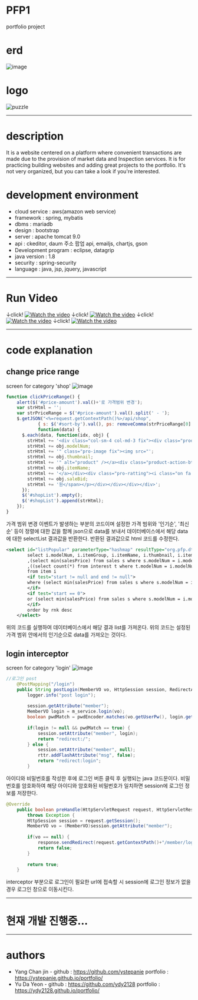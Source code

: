 # PFP1
portfolio project

# erd
![image](https://user-images.githubusercontent.com/65270992/103683882-18a11800-4fce-11eb-8bfc-ebe4ad6eb250.png)

# logo
![puzzle](https://user-images.githubusercontent.com/65270992/103644421-b3cbca80-4f99-11eb-8651-0ab7c4f3398a.png)

---
# description
It is a website centered on a platform where convenient transactions are made due to the provision of market data and Inspection services.
It is for practicing building websites and adding great projects to the portfolio.
It's not very organized, but you can take a look if you're interested.

# development environment
* cloud service : aws(amazon web service)
* framework : spring, mybatis
* dbms : mariadb
* design : bootstrap
* server : apache tomcat 9.0
* api : ckeditor, daum 주소 팝업 api, emailjs, chartjs, gson
* Development program : eclipse, datagrip
* java version : 1.8
* security : spring-security
* language : java, jsp, jquery, javascript

---
# Run Video
↓click!
[![Watch the video](https://user-images.githubusercontent.com/65270992/107238476-38af7580-6a6b-11eb-81ff-e638ab20763b.png)](https://user-images.githubusercontent.com/65270992/107237923-a018f580-6a6a-11eb-9430-e2c536901f7c.mp4)
↓click!
[![Watch the video](https://user-images.githubusercontent.com/65270992/107238570-58469e00-6a6b-11eb-8dbf-9e9e3fe80219.png)](https://user-images.githubusercontent.com/65270992/107238046-bfb01e00-6a6a-11eb-8791-d3132657f806.mp4)
↓click!
[![Watch the video](https://user-images.githubusercontent.com/65270992/107241029-ecb20000-6a6d-11eb-9205-da58a74f8b20.png)](https://user-images.githubusercontent.com/65270992/107241115-05221a80-6a6e-11eb-9d70-2e83ad45d78f.mp4)
↓click!
[![Watch the video](https://img.youtube.com/vi/DH342KY8l1g/0.jpg)](https://www.youtube.com/watch?v=DH342KY8l1g)


---
# code explanation
## change price range
screen for category 'shop'
![image](https://user-images.githubusercontent.com/65270992/107142299-35d05a00-6971-11eb-944e-cd47332d63c5.png)
```js
function clickPriceRange() {
	alert($('#price-amount').val()+'로 가격범위 변경');
	var strHtml = '';
	var strPriceRange = $('#price-amount').val().split(' - ');
	$.getJSON("<%=request.getContextPath()%>/api/shop",
			{ s: $('#sort-by').val(), ps: removeComma(strPriceRange[0].slice(0,-1)), pe: removeComma(strPriceRange[1].slice(0,-1))},
			function(data) {
	  $.each(data, function(idx, obj) {
		strHtml += '<div class="col-sm-4 col-md-3 fix"><div class="product-item fix" style="height:300px;"><div class="product-img-hover"><a href="<%=request.getContextPath() %>/goods/detail?m=';
		strHtml += obj.modelNum;
		strHtml += '" class="pro-image fix"><img src="';
		strHtml += obj.thumbnail;
		strHtml += '" alt="product" /></a><div class="product-action-btn"><a class="quick-view" href="#"><i class="fa fa-search"></i></a><a class="favorite" href="#"><i class="fa fa-heart-o"></i></a><a class="add-cart" href="#"><i class="fa fa-shopping-cart"></i></a></div></div><div class="pro-name-price-ratting"><div class="pro-name"><a href="product-details.html">';
		strHtml += obj.itemName;
		strHtml += '</a></div><div class="pro-ratting"><i class="on fa fa-star"></i><i class="on fa fa-star"></i><i class="on fa fa-star"></i><i class="on fa fa-star"></i><i class="on fa fa-star-half-o"></i></div><div class="pro-price fix"><span class="new">';
		strHtml += obj.saleBid;
		strHtml += '원</span></p></div></div></div></div>';
	  });
	  $('#shopList').empty();
	  $('#shopList').append(strHtml);
	});
}
```
가격 범위 변경 이벤트가 발생하는 부분의 코드이며 설정한 가격 범위와 '인기순', '최신순' 등이 정렬에 대한 값을 함께 json으로 data를 보내서 데이터베이스에서 해당 data에 대한 selectList 결과값을 반환한다. 반환된 결과값으로 html 코드를 수정한다.
```xml
<select id="listPopular" parameterType="hashmap" resultType="org.pfp.dto.GoodsVO">
		select i.modelNum, i.itemGroup, i.itemName, i.thumbnail, i.itemContent, i.releasePrice, i.recommand, date_format(i.releaseDate, '%Y-%m-%d') as releaseDate
		,(select min(salesPrice) from sales s where s.modelNum = i.modelNum and s.salesCode not in (select d.salesCode from deal d)) saleBid
		,((select count(*) from interest t where t.modelNum = i.modelNum)+(select count(*) from buy b where b.modelNum = i.modelNum)) rnk
    	from item i
    	<if test="start != null and end != null">
		where (select min(salesPrice) from sales s where s.modelNum = i.modelNum and s.salesCode not in (select d.salesCode from deal d)) &gt;= #{start} and (select min(salesPrice) from sales s where s.modelNum = i.modelNum and s.salesCode not in (select d.salesCode from deal d)) &lt;= #{end}
		</if>
		<if test="start == 0">
		or (select min(salesPrice) from sales s where s.modelNum = i.modelNum and s.salesCode not in (select d.salesCode from deal d)) is null
		</if>
		order by rnk desc
	</select>
```
위의 코드를 실행하여 데이터베이스에서 해당 결과 list를 가져온다. 위의 코드는 설정된 가격 범위 안에서의 인기순으로 data를 가져오는 것이다.
## login interceptor
screen for category 'login'
![image](https://user-images.githubusercontent.com/65270992/107148533-03d1ee80-6997-11eb-8061-c688ba5f02f2.png)
```java
//로그인 post
	@PostMapping("/login")
	public String postLogin(MemberVO vo, HttpSession session, RedirectAttributes rttr) throws Exception {
		logger.info("post login");
	
		session.getAttribute("member");
		MemberVO login = m_service.login(vo);
		boolean pwdMatch = pwdEncoder.matches(vo.getUserPw(), login.getUserPw());
		
		if(login != null && pwdMatch == true) {
			session.setAttribute("member", login);
			return "redirect:/";
		} else {
			session.setAttribute("member", null);
			rttr.addFlashAttribute("msg", false);
			return "redirect:login";
		}
```
아이디와 비밀번호를 작성한 후에 로그인 버튼 클릭 후 실행되는 java 코드문이다. 비밀번호를 암호화하여 해당 아이디와 암호화된 비밀번호가 일치하면 session에 로그인 정보를 저장한다.
```java
@Override
	public boolean preHandle(HttpServletRequest request, HttpServletResponse response, Object handler)
		throws Exception {
		HttpSession session = request.getSession();
		MemberVO vo = (MemberVO)session.getAttribute("member");
		
		if(vo == null) {
			response.sendRedirect(request.getContextPath()+"/member/login");
			return false;
		}
		
		return true;
	}
```
interceptor 부분으로 로그인이 필요한 url에 접속할 시 session에 로그인 정보가 없을 경우 로그인 창으로 이동시킨다.


---
# 현재 개발 진행중...
---
# authors
* Yang Chan jin - github : <https://github.com/ystepanie> portfolio : <https://ystepanie.github.io/portfolio/>
* Yu Da Yeon - github : <https://github.com/ydy2128> portfolio : <https://ydy2128.github.io/portfolio/>
